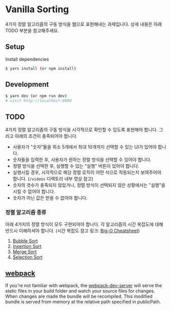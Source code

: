 # Vanilla Sorting

4가지 정렬 알고리즘의 구동 방식을 웹으로 표현해내는 과제입니다. 상세 내용은 아래 TODO 부분을 참고해주세요.

## Setup

Install dependencies

```sh
$ yarn install (or npm install)
```

## Development

```sh
$ yarn dev (or npm run dev)
# visit http://localhost:8080
```

## TODO

4가지 정렬 알고리즘의 구동 방식을 시각적으로 확인할 수 있도록 표현해야 합니다. 그리고 아래의 조건이 충족되어야 합니다.

* 사용자가 "숫자"들을 최소 5개에서 최대 10개까지 선택할 수 있는 UI가 있어야 합니다.
* 숫자들을 입력한 후, 사용자가 원하는 정렬 방식을 선택할 수 있어야 합니다.
* 정렬 방식을 선택한 후, 실행할 수 있는 "실행" 버튼이 있어야 합니다.
* 실행시킬 경우, 시각적으로 해당 정렬 로직이 어떤 식으로 작동되는지 보여주어야 합니다. (`/videos` 디렉토리 내부 영상 참고)
* 숫자의 갯수가 충족되지 않았거나, 정렬 방식이 선택되지 않은 상황에서는 "실행"을 시킬 수 없어야 합니다.
* 숫자가 아닌 값은 받을 수 없어야 합니다.

### 정렬 알고리즘 종류

아래 4가지의 정렬 방식이 모두 구현되어야 합니다. 각 알고리즘의 시간 복잡도에 대해 반드시 이해하셔야 합니다. (시간 복잡도 참고 링크: [Big-O Cheatsheet](http://bigocheatsheet.com/))

1. [Bubble Sort](https://en.wikipedia.org/wiki/Bubble_sort)
2. [Insertion Sort](https://en.wikipedia.org/wiki/Insertion_sort)
3. [Merge Sort](https://en.wikipedia.org/wiki/Merge_sort)
4. [Selection Sort](https://en.wikipedia.org/wiki/Selection_sort)

## [webpack](https://webpack.js.org/)
If you're not familiar with webpack, the [webpack-dev-server](https://webpack.js.org/configuration/dev-server/) will serve the static files in your build folder and watch your source files for changes.
When changes are made the bundle will be recompiled. This modified bundle is served from memory at the relative path specified in publicPath.
